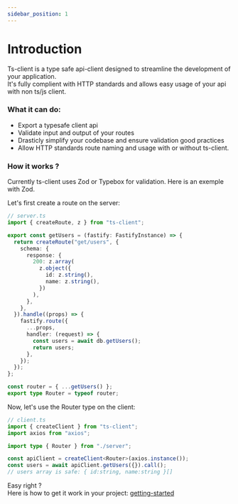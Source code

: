 ```yaml
---
sidebar_position: 1
---
```


# Introduction

Ts-client is a type safe api-client designed to streamline the development of your application.  
It's fully complient with HTTP standards and allows easy usage of your api with non ts/js client.

### What it can do:

- Export a typesafe client api
- Validate input and output of your routes
- Drasticly simplify your codebase and ensure validation good practices
- Allow HTTP standards route naming and usage with or without ts-client.

### How it works ?

Currently ts-client uses Zod or Typebox for validation.
Here is an exemple with Zod.

Let's first create a route on the server:

```typescript title="Route creation with Fastify and Zod"
// server.ts
import { createRoute, z } from "ts-client";

export const getUsers = (fastify: FastifyInstance) => {
  return createRoute("get/users", {
    schema: {
      response: {
        200: z.array(
          z.object({
            id: z.string(),
            name: z.string(),
          })
        ),
      },
    },
  }).handle((props) => {
    fastify.route({
      ...props,
      handler: (request) => {
        const users = await db.getUsers();
        return users;
      },
    });
  });
};

const router = { ...getUsers() };
export type Router = typeof router;
```

Now, let's use the Router type on the client:

```typescript title="Client instanciation with axios"
// client.ts
import { createClient } from "ts-client";
import axios from "axios";

import type { Router } from "./server";

const apiClient = createClient<Router>(axios.instance());
const users = await apiClient.getUsers({}).call();
// users array is safe: { id:string, name:string }[]
```

Easy right ?  
Here is how to get it work in your project:
[getting-started](/docs/getting-started)

